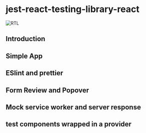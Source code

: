 # jest-react-testing-library-react

![RTL](https://www.udemy.com/course/react-testing-library/)

## Introduction 

## Simple App 

## ESlint and prettier 

## Form Review and Popover 

## Mock service worker and server response 

## test components wrapped in a provider 



